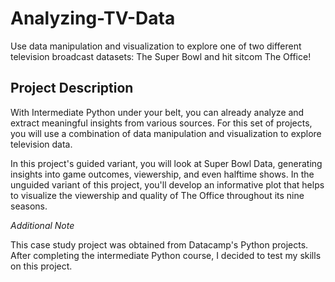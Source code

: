 # Analyzing-TV-Data
Use data manipulation and visualization to explore one of two different television broadcast datasets: The Super Bowl and hit sitcom The Office!


## Project Description
With Intermediate Python under your belt, you can already analyze and extract meaningful insights from various sources. For this set of projects, you will use a combination of data manipulation and visualization to explore television data.

In this project's guided variant, you will look at Super Bowl Data, generating insights into game outcomes, viewership, and even halftime shows. In the unguided variant of this project, you'll develop an informative plot that helps to visualize the viewership and quality of The Office throughout its nine seasons.

*Additional Note*

This case study project was obtained from Datacamp's Python projects. After completing the intermediate Python course, I decided to test my skills on this project.
